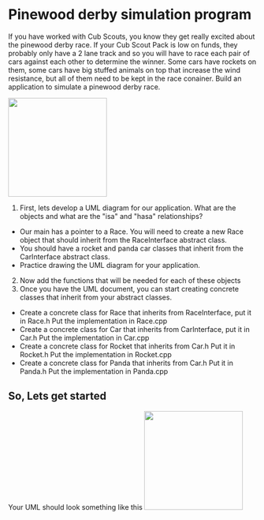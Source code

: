 # Pinewood derby simulation program
If you have worked with Cub Scouts, you know they get really excited about the pinewood derby race.  If your Cub Scout Pack is low on funds, they probably only have a 2 lane track and so you will have to race each pair of cars against each other to determine the winner.  Some cars have rockets on them, some cars have big stuffed animals on top that increase the wind resistance, but all of them need to be kept in the race conainer.  Build an application to simulate a pinewood derby race.

<img src="https://upload.wikimedia.org/wikipedia/commons/b/be/PinewoodFinish.jpg" width="200">

1. First, lets develop a UML diagram for our application.  What are the objects and what are the "isa" and "hasa" relationships?
  * Our main has a pointer to a Race.  You will need to create a new Race object that should inherit from the RaceInterface abstract class.
  * You should have a rocket and panda car classes that inherit from the CarInterface abstract class.
  * Practice drawing the UML diagram for your application.
2. Now add the functions that will be needed for each of these objects
3. Once you have the UML document, you can start creating concrete classes that inherit from your abstract classes.
  * Create a concrete class for Race that inherits from RaceInterface, put it in Race.h  Put the implementation in Race.cpp
  * Create a concrete class for Car that inherits from CarInterface, put it in Car.h Put the implementation in Car.cpp
  * Create a concrete class for Rocket that inherits from Car.h Put it in Rocket.h Put the implementation in Rocket.cpp
  * Create a concrete class for Panda that inherits from Car.h Put it in Panda.h Put the implementation in Panda.cpp
## So, Lets get started
Your UML should look something like this
<img src="https://upload.wikimedia.org/wikipedia/commons/b/be/PinewoodFinish.jpg" width="200">
